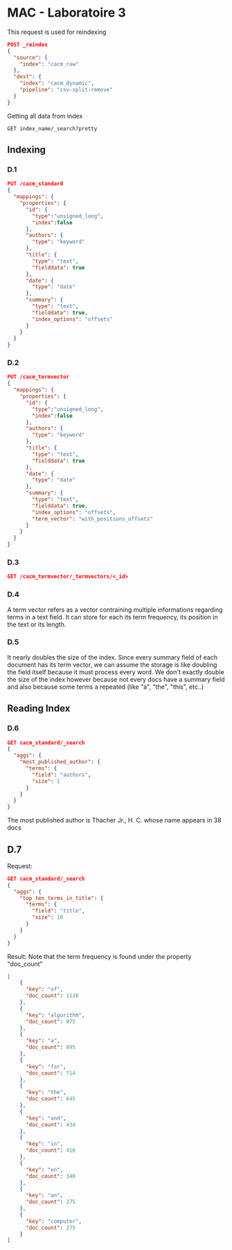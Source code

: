 # MAC - Laboratoire 3

This request is used for reindexing

```json
POST _reindex
{
  "source": {
    "index": "cacm_raw"
  },
  "dest": {
    "index": "cacm_dynamic",
    "pipeline": "csv-split-remove"
  }
}
```

Getting all data from index

```curl
GET index_name/_search?pretty
```

## Indexing

### D.1

```json
PUT /cacm_standard
{
  "mappings": {
    "properties": {
      "id": {
        "type":"unsigned_long",
        "index":false
      },
      "authors": {
        "type": "keyword"
      },
      "title": {
        "type": "text",
		"fielddata": true
      },
      "date": {
        "type": "date"
      },
      "summary": {
        "type": "text",
        "fielddata": true,
        "index_options": "offsets"
      }
    }
  }
}
```

### D.2

```json
PUT /cacm_termvector
{
  "mappings": {
    "properties": {
      "id": {
        "type":"unsigned_long",
        "index":false
      },
      "authors": {
        "type": "keyword"
      },
      "title": {
        "type": "text",
		"fielddata": true
      },
      "date": {
        "type": "date"
      },
      "summary": {
        "type": "text",
        "fielddata": true,
		"index_options": "offsets",
        "term_vector": "with_positions_offsets"
      }
    }
  }
}
```

### D.3

```json
GET /cacm_termvector/_termvectors/<_id>
```

### D.4

A term vector refers as a vector contraining multiple informations regarding terms in a text field. It can store for each its term frequency, its position in the text or its length.

### D.5

It nearly doubles the size of the index. Since every summary field of each document has its term vector, we can assume the storage is like doubling the field itself because it must process every word. We don't exactly double the size of the index however because not every docs have a summary field and also because some terms a repeated (like "a", "the", "this", etc..)

## Reading Index

### D.6

```json
GET cacm_standard/_search
{
  "aggs": {
    "most_published_author": {
      "terms": {
        "field": "authors",
        "size": 1
      }
    }
  }
}
```

The most published author is Thacher Jr., H. C. whose name appears in 38 docs


## D.7

Request:
```json
GET cacm_standard/_search
{
  "aggs": {
    "top_ten_terms_in_title": {
      "terms": {
        "field": "title",
        "size": 10
      }
    }
  }
}
```

Result:
Note that the term frequency is found under the property "doc_count"
```json
[
	{
	  "key": "of",
	  "doc_count": 1138
	},
	{
	  "key": "algorithm",
	  "doc_count": 975
	},
	{
	  "key": "a",
	  "doc_count": 895
	},
	{
	  "key": "for",
	  "doc_count": 714
	},
	{
	  "key": "the",
	  "doc_count": 645
	},
	{
	  "key": "and",
	  "doc_count": 434
	},
	{
	  "key": "in",
	  "doc_count": 416
	},
	{
	  "key": "on",
	  "doc_count": 340
	},
	{
	  "key": "an",
	  "doc_count": 275
	},
	{
	  "key": "computer",
	  "doc_count": 275
	}
]
```